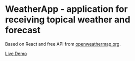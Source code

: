 # WeatherApp - application for receiving topical weather and forecast
Based on React and free API from [openweathermap.org](https://openweathermap.org/api).

[Live Demo](https://maplemap.github.io/weather-react-app/)
